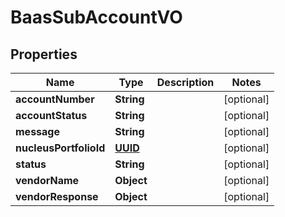 
# BaasSubAccountVO

## Properties
Name | Type | Description | Notes
------------ | ------------- | ------------- | -------------
**accountNumber** | **String** |  |  [optional]
**accountStatus** | **String** |  |  [optional]
**message** | **String** |  |  [optional]
**nucleusPortfolioId** | [**UUID**](UUID.md) |  |  [optional]
**status** | **String** |  |  [optional]
**vendorName** | **Object** |  |  [optional]
**vendorResponse** | **Object** |  |  [optional]



